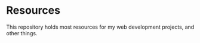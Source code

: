 # Resources

This repository holds most resources for my web development projects, and other things.
